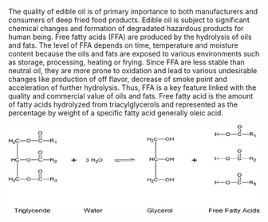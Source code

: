 The quality of edible oil is of primary importance to both manufacturers and consumers of deep fried food products. Edible oil is subject to significant chemical changes and formation of degradated hazardous products for human being.
Free fatty acids (FFA) are produced by the hydrolysis of oils and fats. The level of FFA depends on time, temperature and moisture content because the oils and fats are exposed to various environments such as storage, processing, heating or frying. Since FFA are less stable than neutral oil, they are more prone to oxidation and lead to various undesirable changes like production of off flavor, decrease of smoke point and acceleration of further hydrolysis. Thus, FFA is a key feature linked with the quality and commercial value of oils and fats.
Free fatty acid is the amount of fatty acids hydrolyzed from triacylglycerols and represented as the percentage by weight of a specific fatty acid generally oleic acid.

<img src="images/FormationFFA.png" alt="Formation of FFA">
